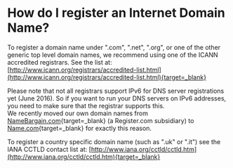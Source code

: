 ﻿---
category: 3
frontpage: false
comments: true
created-utc: 2019-01-01
modified-utc: 2019-01-01
---
# How do I register an Internet Domain Name?

To register a domain name under ".com", ".net", ".org", or one of the other generic top level domain names, we recommend using one of the ICANN accredited registrars. See the list at:  
[http://www.icann.org/registrars/accredited-list.html](http://www.icann.org/registrars/accredited-list.html){target=_blank}

Please note that not all registrars support IPv6 for DNS server registrations yet (June 2016). So if you want to run your DNS servers on IPv6 addresses, you need to make sure that the registrar supports this.  
We recently moved our own domain names from [NameBargain.com](http://namebargain.com){target=_blank} (a Register.com subsidiary) to [Name.com](http://name.com){target=_blank} for exactly this reason.

To register a country specific domain name (such as ".uk" or ".it") see the IANA CCTLD contact list at: [http://www.iana.org/cctld/cctld.htm](http://www.iana.org/cctld/cctld.htm){target=_blank}

